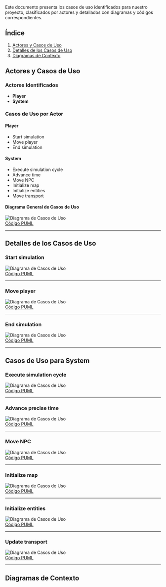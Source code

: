 Este documento presenta los casos de uso identificados para nuestro proyecto, clasificados por actores y detallados con diagramas y códigos correspondientes.

## Índice
1. [Actores y Casos de Uso](#actores-y-casos-de-uso)
2. [Detalles de los Casos de Uso](#detalles-de-los-casos-de-uso)
3. [Diagramas de Contexto](#diagramas-de-contexto)

## Actores y Casos de Uso

### Actores Identificados
- **Player**
- **System**

### Casos de Uso por Actor
#### Player
- Start simulation
- Move player
- End simulation

#### System
- Execute simulation cycle
- Advance time
- Move NPC
- Initialize map
- Initialize entities
- Move transport

#### Diagrama General de Casos de Uso
![Diagrama de Casos de Uso](../images/DiagramaDeCasosDeUso.svg)  
[Código PUML](../modelosUML/diagramaCasosDeUso.puml)

---

## Detalles de los Casos de Uso

### Start simulation
![Diagrama de Casos de Uso](../images/detalleCasosDeUso/StartSimulation.svg)  
[Código PUML](../casosDeUso/detalleDeCasosDeUso/startSimulation.puml)

---
### Move player
![Diagrama de Casos de Uso](../images/detalleCasosDeUso/MovePlayer.svg)  
[Código PUML](../casosDeUso/detalleDeCasosDeUso/movePlayer.puml)

---

### End simulation
![Diagrama de Casos de Uso](../images/detalleCasosDeUso/EndSimulation.svg)  
[Código PUML](../casosDeUso/detalleDeCasosDeUso/endSimulation.puml)

---

## Casos de Uso para System
### Execute simulation cycle
![Diagrama de Casos de Uso](../images/detalleCasosDeUso/ExecuteSimulationCycle.svg)  
[Código PUML](../casosDeUso/detalleDeCasosDeUso/executeSimulationCycle.puml)

---

### Advance precise time
![Diagrama de Casos de Uso](../images/detalleCasosDeUso/AdvancePreciseTime.svg)  
[Código PUML](../casosDeUso/detalleDeCasosDeUso/advancePreciseTime.puml)

---

### Move NPC
![Diagrama de Casos de Uso](../images/detalleCasosDeUso/MoveNPC.svg)  
[Código PUML](../casosDeUso/detalleDeCasosDeUso/moveNPC.puml)

---

### Initialize map
![Diagrama de Casos de Uso](../images/detalleCasosDeUso/InitializeMap.svg)  
[Código PUML](../casosDeUso/detalleDeCasosDeUso/initializeMap.puml)

---

### Initialize entities
![Diagrama de Casos de Uso](../images/detalleCasosDeUso/InitializeEntities.svg)  
[Código PUML](../casosDeUso/detalleDeCasosDeUso/initializeEntities.puml)

---

### Update transport
![Diagrama de Casos de Uso](../images/detalleCasosDeUso/UpdateTransport.svg)  
[Código PUML](../casosDeUso/detalleDeCasosDeUso/updateTransport.puml)

---

## Diagramas de Contexto
